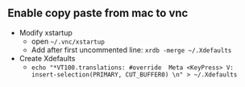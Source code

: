 ## Enable copy paste from mac to vnc
- Modify xstartup
  * open `~/.vnc/xstartup`
  * Add after first uncommented line: `xrdb -merge ~/.Xdefaults`
- Create Xdefaults
  * `echo "*VT100.translations: #override  Meta <KeyPress> V:  insert-selection(PRIMARY, CUT_BUFFER0) \n" > ~/.Xdefaults`
